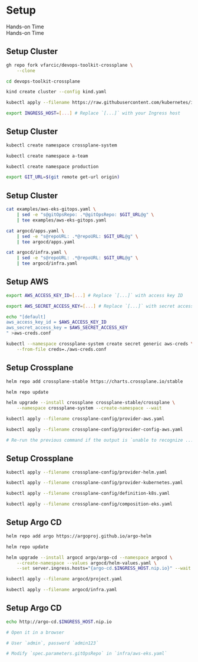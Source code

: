 <!-- .slide: class="center dark" -->
<!-- .slide: data-background="../img/background/hands-on.jpg" -->
# Setup

<div class="label">Hands-on Time</div>


<!-- .slide: class="dark" -->
<div class="eyebrow"> </div>
<div class="label">Hands-on Time</div>

## Setup Cluster

```bash
gh repo fork vfarcic/devops-toolkit-crossplane \
    --clone

cd devops-toolkit-crossplane

kind create cluster --config kind.yaml

kubectl apply --filename https://raw.githubusercontent.com/kubernetes/ingress-nginx/master/deploy/static/provider/kind/deploy.yaml

export INGRESS_HOST=[...] # Replace `[...]` with your Ingress host
```


## Setup Cluster

```bash
kubectl create namespace crossplane-system

kubectl create namespace a-team

kubectl create namespace production

export GIT_URL=$(git remote get-url origin)
```


## Setup Cluster

```bash
cat examples/aws-eks-gitops.yaml \
    | sed -e "s@gitOpsRepo: .*@gitOpsRepo: $GIT_URL@g" \
    | tee examples/aws-eks-gitops.yaml

cat argocd/apps.yaml \
    | sed -e "s@repoURL: .*@repoURL: $GIT_URL@g" \
    | tee argocd/apps.yaml

cat argocd/infra.yaml \
    | sed -e "s@repoURL: .*@repoURL: $GIT_URL@g" \
    | tee argocd/infra.yaml
```


## Setup AWS

```bash
export AWS_ACCESS_KEY_ID=[...] # Replace `[...]` with access key ID

export AWS_SECRET_ACCESS_KEY=[...] # Replace `[...]` with secret access key

echo "[default]
aws_access_key_id = $AWS_ACCESS_KEY_ID
aws_secret_access_key = $AWS_SECRET_ACCESS_KEY
" >aws-creds.conf

kubectl --namespace crossplane-system create secret generic aws-creds \
    --from-file creds=./aws-creds.conf
```


## Setup Crossplane

```bash
helm repo add crossplane-stable https://charts.crossplane.io/stable

helm repo update

helm upgrade --install crossplane crossplane-stable/crossplane \
    --namespace crossplane-system --create-namespace --wait

kubectl apply --filename crossplane-config/provider-aws.yaml

kubectl apply --filename crossplane-config/provider-config-aws.yaml

# Re-run the previous command if the output is `unable to recognize ...`
```


## Setup Crossplane

```bash
kubectl apply --filename crossplane-config/provider-helm.yaml

kubectl apply --filename crossplane-config/provider-kubernetes.yaml

kubectl apply --filename crossplane-config/definition-k8s.yaml

kubectl apply --filename crossplane-config/composition-eks.yaml
```


## Setup Argo CD

```bash
helm repo add argo https://argoproj.github.io/argo-helm

helm repo update

helm upgrade --install argocd argo/argo-cd --namespace argocd \
    --create-namespace --values argocd/helm-values.yaml \
    --set server.ingress.hosts="{argo-cd.$INGRESS_HOST.nip.io}" --wait

kubectl apply --filename argocd/project.yaml

kubectl apply --filename argocd/infra.yaml
```


## Setup Argo CD

```bash
echo http://argo-cd.$INGRESS_HOST.nip.io

# Open it in a browser

# User `admin`, password `admin123`

# Modify `spec.parameters.gitOpsRepo` in `infra/aws-eks.yaml`
```
